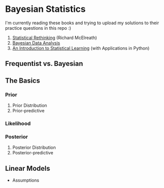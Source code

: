 # Bayesian Statistics
I'm currently reading these books and trying to upload my solutions to their practice questions in this repo :)
1. [Statistical Rethinking](https://xcelab.net/rm/) (Richard McElreath)
2. [Bayesian Data Analysis](https://www.oreilly.com/library/view/bayesian-data-analysis/9781439898222/)
3. [An Introduction to Statistical Learning](https://www.statlearning.com/) (with Applications in Python)

## Frequentist vs. Bayesian

## The Basics
### Prior
1. Prior Distribution
2. Prior-predictive
### Likelihood
### Posterior
1. Posterior Distribution
2. Posterior-predictive

## Linear Models
- Assumptions
